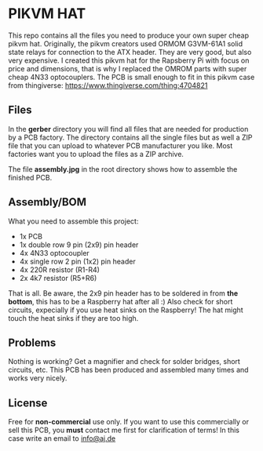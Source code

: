 # PIKVM HAT

This repo contains all the files you need to produce your own super cheap pikvm hat.
Originally, the pikvm creators used  ORMOM G3VM-61A1 solid state relays for connection to the ATX header. They are very good, but also very expensive. 
I created this pikvm hat for the Rapsberry Pi with focus on price and dimensions, that is why I replaced the OMROM parts with super cheap 4N33 optocouplers.
The PCB is small enough to fit in this pikvm case from thingiverse:
https://www.thingiverse.com/thing:4704821

## Files

In the **gerber** directory you will find all files that are needed for production by a PCB factory.
The directory contains all the single files but as well a ZIP file that you can upload to whatever PCB manufacturer you like. Most factories want you to upload the files as a ZIP archive.

The file **assembly.jpg** in the root directory shows how to assemble the finished PCB.

## Assembly/BOM

What you need to assemble this project:

 - 1x PCB
 - 1x double row 9 pin (2x9) pin header
 - 4x 4N33 optocoupler
 - 4x single row 2 pin (1x2) pin header
 - 4x 220R resistor (R1-R4)
 - 2x 4k7 resistor (R5+R6)
 
That is all. Be aware, the 2x9 pin header has to be soldered in from **the bottom**, this has to be a Raspberry hat after all :) Also check for short circuits, expecially if you use heat sinks on the Raspberry! The hat might touch the heat sinks if they are too high.

## Problems

Nothing is working? Get a magnifier and check for solder bridges, short circuits, etc. This PCB has been produced and assembled many times and works very nicely.

## License

Free for **non-commercial** use only. If you want to use this commercially or sell this PCB, you **must** contact me first for clarification of terms!
In this case write an email to info@aj.de

